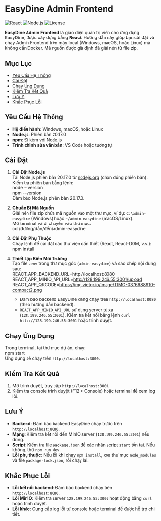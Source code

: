 # EasyDine Admin Frontend

![React](https://img.shields.io/badge/React-18.x-blue)
![Node.js](https://img.shields.io/badge/Node.js-20.17.0-green)
![License](https://img.shields.io/badge/license-MIT-blue)

**EasyDine Admin Frontend** là giao diện quản trị viên cho ứng dụng EasyDine, được xây dựng bằng **React**. Hướng dẫn này giúp bạn cài đặt và chạy Admin Frontend trên máy local (Windows, macOS, hoặc Linux) mà không cần Docker. Mã nguồn được giả định đã giải nén từ file zip.

## Mục Lục
- [Yêu Cầu Hệ Thống](#yêu-cầu-hệ-thống)
- [Cài Đặt](#cài-đặt)
- [Chạy Ứng Dụng](#chạy-ứng-dụng)
- [Kiểm Tra Kết Quả](#kiểm-tra-kết-quả)
- [Lưu Ý](#lưu-ý)
- [Khắc Phục Lỗi](#khắc-phục-lỗi)

## Yêu Cầu Hệ Thống
- **Hệ điều hành**: Windows, macOS, hoặc Linux
- **Node.js**: Phiên bản 20.17.0
- **npm**: Đi kèm với Node.js
- **Trình chỉnh sửa văn bản**: VS Code hoặc tương tự

## Cài Đặt

1. **Cài Đặt Node.js**  
   Tải Node.js phiên bản 20.17.0 từ [nodejs.org](https://nodejs.org/dist/v20.17.0/) (chọn đúng phiên bản).  
   Kiểm tra phiên bản bằng lệnh:  
   node --version  
   npm --version  
   Đảm bảo Node.js phiên bản 20.17.0.

2. **Chuẩn Bị Mã Nguồn**  
   Giải nén file zip chứa mã nguồn vào một thư mục, ví dụ: `C:\admin-easydine` (Windows) hoặc `~/admin-easydine` (macOS/Linux).  
   Mở terminal và di chuyển vào thư mục:  
   cd /đường/dẫn/đến/admin-easydine

3. **Cài Đặt Phụ Thuộc**  
   Chạy lệnh để cài đặt các thư viện cần thiết (React, React-DOM, v.v.):  
   npm install

4. **Thiết Lập Biến Môi Trường**  
   Tạo file `.env` trong thư mục gốc (`admin-easydine`) và sao chép nội dung sau:  
   REACT_APP_BACKEND_URL=http://localhost:8080  
   REACT_APP_MINIO_API_URL=http://128.199.246.55:3001/upload  
   REACT_APP_QRCODE=https://img.vietqr.io/image/TIMO-0376688910-compact2.png  
   - Đảm bảo backend EasyDine đang chạy trên `http://localhost:8080` (theo hướng dẫn backend).  
   - `REACT_APP_MINIO_API_URL` sử dụng server từ xa (`128.199.246.55:3001`). Kiểm tra kết nối bằng lệnh `curl http://128.199.246.55:3001` hoặc trình duyệt.

## Chạy Ứng Dụng
Trong terminal, tại thư mục dự án, chạy:  
npm start  
Ứng dụng sẽ chạy trên `http://localhost:3000`.

## Kiểm Tra Kết Quả
1. Mở trình duyệt, truy cập `http://localhost:3000`.  
2. Kiểm tra console trình duyệt (F12 > Console) hoặc terminal để xem log lỗi.

## Lưu Ý
- **Backend**: Đảm bảo backend EasyDine chạy trước trên `http://localhost:8080`.
- **Mạng**: Kiểm tra kết nối đến MinIO server (`128.199.246.55:3001`) nếu dùng.
- **Script**: Kiểm tra file `package.json` để xác nhận script `start` tồn tại. Nếu không, thử `npm run dev`.
- **Lỗi phụ thuộc**: Nếu lỗi khi chạy `npm install`, xóa thư mục `node_modules` và file `package-lock.json`, rồi chạy lại.

## Khắc Phục Lỗi
- **Lỗi kết nối backend**: Đảm bảo backend chạy trên `http://localhost:8080`.
- **Lỗi MinIO**: Kiểm tra server `128.199.246.55:3001` hoạt động bằng `curl` hoặc trình duyệt.
- **Lỗi khác**: Cung cấp log lỗi từ console hoặc terminal để được hỗ trợ chi tiết.